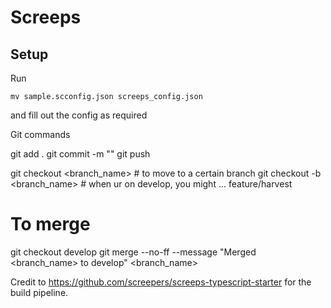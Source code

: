 # Screeps

## Setup

Run
```
mv sample.scconfig.json screeps_config.json
```
and fill out the config as required

Git commands

git add .
git commit -m "<message>"
git push

git checkout <branch_name>  # to move to a certain branch
git checkout -b <branch_name>  # when ur on develop, you might ... feature/harvest

# To merge
git checkout develop
git merge --no-ff --message "Merged <branch_name> to develop" <branch_name>


Credit to https://github.com/screepers/screeps-typescript-starter for the build pipeline.
